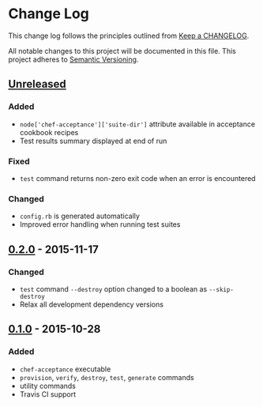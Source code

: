 # Change Log
This change log follows the principles
outlined from [Keep a CHANGELOG](http://keepachangelog.com/).

All notable changes to this project will be documented in this file.
This project adheres to [Semantic Versioning](http://semver.org/).

## [Unreleased]
### Added
- `node['chef-acceptance']['suite-dir']` attribute available in acceptance cookbook recipes
- Test results summary displayed at end of run

### Fixed
- `test` command returns non-zero exit code when an error is encountered

### Changed
- `config.rb` is generated automatically
- Improved error handling when running test suites

## [0.2.0] - 2015-11-17
### Changed
- `test` command `--destroy` option changed to a boolean as `--skip-destroy`
- Relax all development dependency versions

## [0.1.0] - 2015-10-28
### Added
- `chef-acceptance` executable
- `provision`, `verify`, `destroy`, `test`, `generate` commands
- utility commands
- Travis CI support

[Unreleased]: https://github.com/chef/chef-acceptance/compare/v0.2.0...HEAD
[0.2.0]: https://github.com/chef/chef-acceptance/compare/v0.1.0...v0.2.0
[0.1.0]: https://github.com/chef/chef-acceptance/compare/3b46b84532f734f07b2cca5e4c57d34ec535f0d7...v0.1.0
